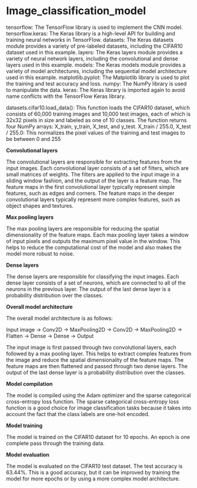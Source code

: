# Image_classification_model
tensorflow: The TensorFlow library is used to implement the CNN model.
tensorflow.keras: The Keras library is a high-level API for building and training neural networks in TensorFlow.
datasets: The Keras datasets module provides a variety of pre-labeled datasets, including the CIFAR10 dataset used in this example.
layers: The Keras layers module provides a variety of neural network layers, including the convolutional and dense layers used in this example.
models: The Keras models module provides a variety of model architectures, including the sequential model architecture used in this example.
matplotlib.pyplot: The Matplotlib library is used to plot the training and test accuracy and loss.
numpy: The NumPy library is used to manipulate the data.
keras: The Keras library is imported again to avoid name conflicts with the TensorFlow Keras library.

datasets.cifar10.load_data(): This function loads the CIFAR10 dataset, which consists of 60,000 training images and 10,000 test images, each of which is 32x32 pixels in size and labeled as one of 10 classes. The function returns four NumPy arrays: X_train, y_train, X_test, and y_test.
X_train / 255.0, X_test / 255.0: This normalizes the pixel values of the training and test images to be between 0 and 255

**Convolutional layers**

The convolutional layers are responsible for extracting features from the input images. Each convolutional layer consists of a set of filters, which are small matrices of weights. The filters are applied to the input image in a sliding window fashion, and the output of the layer is a feature map. The feature maps in the first convolutional layer typically represent simple features, such as edges and corners. The feature maps in the deeper convolutional layers typically represent more complex features, such as object shapes and textures.

**Max pooling layers**

The max pooling layers are responsible for reducing the spatial dimensionality of the feature maps. Each max pooling layer takes a window of input pixels and outputs the maximum pixel value in the window. This helps to reduce the computational cost of the model and also makes the model more robust to noise.

**Dense layers**

The dense layers are responsible for classifying the input images. Each dense layer consists of a set of neurons, which are connected to all of the neurons in the previous layer. The output of the last dense layer is a probability distribution over the classes.

**Overall model architecture**

The overall model architecture is as follows:

Input image -> Conv2D -> MaxPooling2D -> Conv2D -> MaxPooling2D -> Flatten -> Dense -> Dense -> Output

The input image is first passed through two convolutional layers, each followed by a max pooling layer. This helps to extract complex features from the image and reduce the spatial dimensionality of the feature maps. The feature maps are then flattened and passed through two dense layers. The output of the last dense layer is a probability distribution over the classes.

**Model compilation**

The model is compiled using the Adam optimizer and the sparse categorical cross-entropy loss function. The sparse categorical cross-entropy loss function is a good choice for image classification tasks because it takes into account the fact that the class labels are one-hot encoded.

**Model training**

The model is trained on the CIFAR10 dataset for 10 epochs. An epoch is one complete pass through the training data.

**Model evaluation**

The model is evaluated on the CIFAR10 test dataset. The test accuracy is 63.44%. This is a good accuracy, but it can be improved by training the model for more epochs or by using a more complex model architecture.
